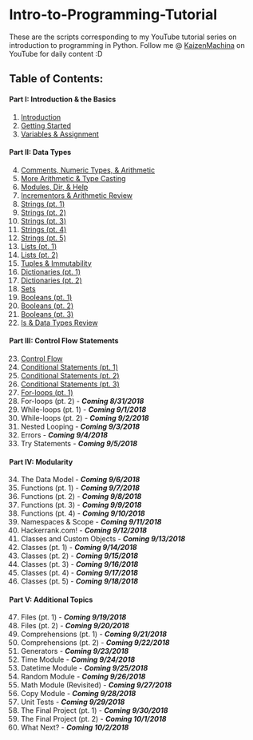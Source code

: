 # Intro-to-Programming-Tutorial
These are the scripts corresponding to my YouTube tutorial series on introduction to programming in Python.
Follow me @ [KaizenMachina](https://www.youtube.com/channel/UCMhsEEaVC8ldnOnSXO6SBvg "My Channel :D") on YouTube for daily content :D

## Table of Contents:

#### Part I: Introduction & the Basics
1. [Introduction](https://www.youtube.com/watch?v=2b42Q-30dxA)
2. [Getting Started](https://www.youtube.com/watch?v=Yodu4tjDWQA)
3. [Variables & Assignment](https://www.youtube.com/watch?v=Vou_0U2jrzY)

#### Part II: Data Types
4. [Comments, Numeric Types, & Arithmetic](https://www.youtube.com/watch?v=jxPW8sx5y3o)
5. [More Arithmetic & Type Casting](https://www.youtube.com/watch?v=KQiqCCbeqQQ)
6. [Modules, Dir, & Help](https://www.youtube.com/watch?v=9BpzojeqoBg)
7. [Incrementors & Arithmetic Review](https://www.youtube.com/watch?v=uU6scs5zGQg)
8. [Strings (pt. 1)](https://www.youtube.com/watch?v=Ql6YkkEqcq4)
9. [Strings (pt. 2)](https://www.youtube.com/watch?v=K9ZjVv7Nt1U)
10. [Strings (pt. 3)](https://www.youtube.com/watch?v=3PT4oOD5IQM)
11. [Strings (pt. 4)](https://www.youtube.com/watch?v=DHkCRQtY8v8)
12. [Strings (pt. 5)](https://www.youtube.com/watch?v=wf-xmz4U1DA)
13. [Lists (pt. 1)](https://www.youtube.com/watch?v=4MJ3W_DhRPk)
14. [Lists (pt. 2)](https://www.youtube.com/watch?v=bX-Bu0wAqd0)
15. [Tuples & Immutability](https://www.youtube.com/watch?v=_EtwGeKkE84)
16. [Dictionaries (pt. 1)](https://www.youtube.com/watch?v=8EdmDTLvk5o)
17. [Dictionaries (pt. 2)](https://www.youtube.com/watch?v=ezlMHPN-7po)
18. [Sets](https://www.youtube.com/watch?v=u2YzkDLQWxY)
19. [Booleans (pt. 1)](https://www.youtube.com/watch?v=GOnW1sH81oY)
20. [Booleans (pt. 2)](https://www.youtube.com/watch?v=N55h9wUNFaI)
21. [Booleans (pt. 3)](https://www.youtube.com/watch?v=ZFEiEI7eSs8)
22. [Is & Data Types Review](https://www.youtube.com/watch?v=Qqw9EwjpV98)

#### Part III: Control Flow Statements
23. [Control Flow](https://www.youtube.com/watch?v=1bCm8QiTw8g)
24. [Conditional Statements (pt. 1)](https://www.youtube.com/watch?v=PuAosHOqEos)
25. [Conditional Statements (pt. 2)](https://www.youtube.com/watch?v=MS1x-s1qguE)
26. [Conditional Statements (pt. 3)](https://www.youtube.com/watch?v=SDAtqWuGBOM)
27. [For-loops (pt. 1)](https://www.youtube.com/watch?v=uJvqMyK6-dw)
28. For-loops (pt. 2) - **_Coming 8/31/2018_**
29. While-loops (pt. 1) - **_Coming 9/1/2018_**
30. While-loops (pt. 2) - **_Coming 9/2/2018_**
31. Nested Looping - **_Coming 9/3/2018_**
32. Errors - **_Coming 9/4/2018_**
33. Try Statements - **_Coming 9/5/2018_**

#### Part IV: Modularity
34. The Data Model - **_Coming 9/6/2018_**
35. Functions (pt. 1) - **_Coming 9/7/2018_**
36. Functions (pt. 2) - **_Coming 9/8/2018_**
37. Functions (pt. 3) - **_Coming 9/9/2018_**
38. Functions (pt. 4) - **_Coming 9/10/2018_**
39. Namespaces & Scope - **_Coming 9/11/2018_**
40. Hackerrank.com! - **_Coming 9/12/2018_**
41. Classes and Custom Objects - **_Coming 9/13/2018_**
42. Classes (pt. 1) - **_Coming 9/14/2018_**
43. Classes (pt. 2) - **_Coming 9/15/2018_**
44. Classes (pt. 3) - **_Coming 9/16/2018_**
45. Classes (pt. 4) - **_Coming 9/17/2018_**
46. Classes (pt. 5) - **_Coming 9/18/2018_**

#### Part V: Additional Topics
47. Files (pt. 1) - **_Coming 9/19/2018_**
48. Files (pt. 2) - **_Coming 9/20/2018_**
49. Comprehensions (pt. 1) - **_Coming 9/21/2018_**
50. Comprehensions (pt. 2) - **_Coming 9/22/2018_**
51. Generators - **_Coming 9/23/2018_**
52. Time Module - **_Coming 9/24/2018_**
53. Datetime Module - **_Coming 9/25/2018_**
54. Random Module - **_Coming 9/26/2018_**
55. Math Module (Revisited) - **_Coming 9/27/2018_**
56. Copy Module - **_Coming 9/28/2018_**
57. Unit Tests - **_Coming 9/29/2018_**
58. The Final Project (pt. 1) - **_Coming 9/30/2018_**
59. The Final Project (pt. 2) - **_Coming 10/1/2018_**
60. What Next? - **_Coming 10/2/2018_**

